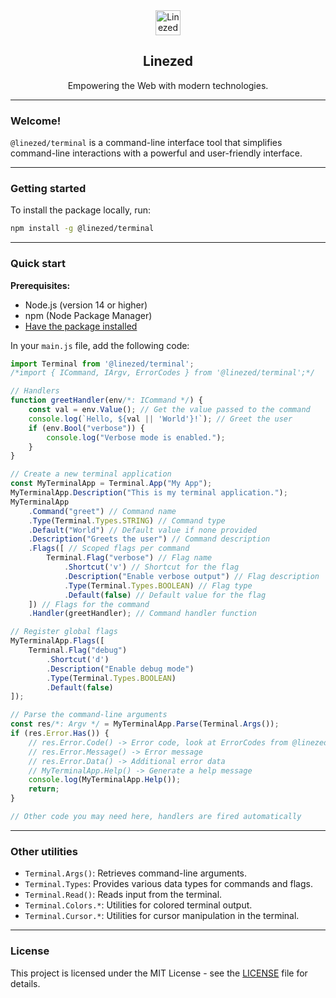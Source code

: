 <div align="center">
    <img src="https://assets.linezed.dev/logo-stripped.png" alt="Linezed" height="40" />
    <h2>Linezed</h2>
    <p>Empowering the Web with modern technologies.</p>
    <hr>
</div>

### Welcome!

`@linezed/terminal` is a command-line interface tool that simplifies
command-line interactions with a powerful and user-friendly interface.

---

### Getting started

To install the package locally, run:

```bash
npm install -g @linezed/terminal
```

---

### Quick start

**Prerequisites:**
- Node.js (version 14 or higher)
- npm (Node Package Manager)
- [Have the package installed](#getting-started)

In your `main.js` file, add the following code:

```javascript
import Terminal from '@linezed/terminal';
/*import { ICommand, IArgv, ErrorCodes } from '@linezed/terminal';*/

// Handlers
function greetHandler(env/*: ICommand */) {
    const val = env.Value(); // Get the value passed to the command
    console.log(`Hello, ${val || 'World'}!`); // Greet the user
    if (env.Bool("verbose")) {
        console.log("Verbose mode is enabled.");
    }
}

// Create a new terminal application
const MyTerminalApp = Terminal.App("My App");
MyTerminalApp.Description("This is my terminal application.");
MyTerminalApp
    .Command("greet") // Command name
    .Type(Terminal.Types.STRING) // Command type
    .Default("World") // Default value if none provided
    .Description("Greets the user") // Command description
    .Flags([ // Scoped flags per command
        Terminal.Flag("verbose") // Flag name
            .Shortcut('v') // Shortcut for the flag
            .Description("Enable verbose output") // Flag description
            .Type(Terminal.Types.BOOLEAN) // Flag type
            .Default(false) // Default value for the flag
    ]) // Flags for the command
    .Handler(greetHandler); // Command handler function

// Register global flags
MyTerminalApp.Flags([
    Terminal.Flag("debug")
        .Shortcut('d')
        .Description("Enable debug mode")
        .Type(Terminal.Types.BOOLEAN)
        .Default(false)
]);

// Parse the command-line arguments
const res/*: Argv */ = MyTerminalApp.Parse(Terminal.Args());
if (res.Error.Has()) {
    // res.Error.Code() -> Error code, look at ErrorCodes from @linezed/terminal for more details
    // res.Error.Message() -> Error message
    // res.Error.Data() -> Additional error data
    // MyTerminalApp.Help() -> Generate a help message
    console.log(MyTerminalApp.Help());
    return;
}

// Other code you may need here, handlers are fired automatically
```

---

### Other utilities

- `Terminal.Args()`: Retrieves command-line arguments.
- `Terminal.Types`: Provides various data types for commands and flags.
- `Terminal.Read()`: Reads input from the terminal.
- `Terminal.Colors.*`: Utilities for colored terminal output.
- `Terminal.Cursor.*`: Utilities for cursor manipulation in the terminal.

---

### License

This project is licensed under the MIT License - see the [LICENSE](LICENSE) file for details.
